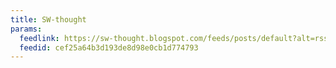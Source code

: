 ```yaml
---
title: SW-thought
params:
  feedlink: https://sw-thought.blogspot.com/feeds/posts/default?alt=rss
  feedid: cef25a64b3d193de8d98e0cb1d774793
---
```


